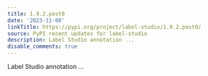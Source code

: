 ```yaml
---
title: 1.9.2.post0
date: '2023-11-08'
linkTitle: https://pypi.org/project/label-studio/1.9.2.post0/
source: PyPI recent updates for label-studio
description: Label Studio annotation ...
disable_comments: true
---
```

Label Studio annotation ...